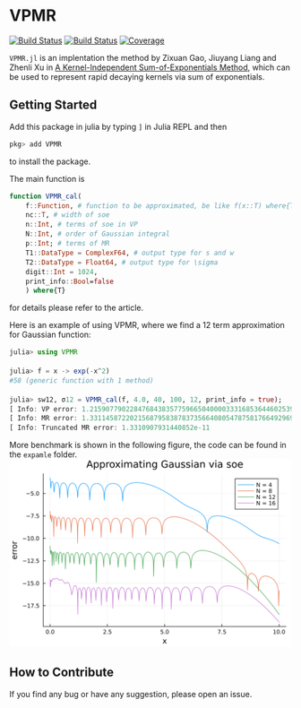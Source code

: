 # VPMR

[![Build Status](https://github.com/ArrogantGao/VPMR.jl/actions/workflows/CI.yml/badge.svg?branch=main)](https://github.com/ArrogantGao/VPMR.jl/actions/workflows/CI.yml?query=branch%3Amain)
[![Build Status](https://travis-ci.com/ArrogantGao/VPMR.jl.svg?branch=main)](https://travis-ci.com/ArrogantGao/VPMR.jl)
[![Coverage](https://codecov.io/gh/ArrogantGao/VPMR.jl/branch/main/graph/badge.svg)](https://codecov.io/gh/ArrogantGao/VPMR.jl)


`VPMR.jl` is an implentation the method by Zixuan Gao, Jiuyang Liang and Zhenli Xu in [A Kernel-Independent Sum-of-Exponentials Method](https://link.springer.com/10.1007/s10915-022-01999-1), which can be used to represent rapid decaying kernels via sum of exponentials.

## Getting Started

Add this package in julia by typing `]` in Julia REPL and then
```julia
pkg> add VPMR
```
to install the package.

The main function is
```julia
function VPMR_cal(
    f::Function, # function to be approximated, be like f(x::T) where{T<:Real}, and make sure it can produce highly accurate result for BigFloat
    nc::T, # width of soe
    n::Int, # terms of soe in VP
    N::Int, # order of Gaussian integral
    p::Int; # terms of MR
    T1::DataType = ComplexF64, # output type for s and w
    T2::DataType = Float64, # output type for \sigma
    digit::Int = 1024,
    print_info::Bool=false
    ) where{T}
```
for details please refer to the article.

Here is an example of using VPMR, where we find a 12 term approximation for Gaussian function:
```julia
julia> using VPMR

julia> f = x -> exp(-x^2)
#58 (generic function with 1 method)

julia> sw12, σ12 = VPMR_cal(f, 4.0, 40, 100, 12, print_info = true);
[ Info: VP error: 1.2159077902284768438357759665040000333168536446025393484114289668230574315365e-12
[ Info: MR error: 1.331145872202156879583878373566408054787581766492969993446545399873793531071339e-11
[ Info: Truncated MR error: 1.3310907931440852e-11
```

More benchmark is shown in the following figure, the code can be found in the `expamle` folder.
![](examples/Gaussian.png)

## How to Contribute

If you find any bug or have any suggestion, please open an issue.